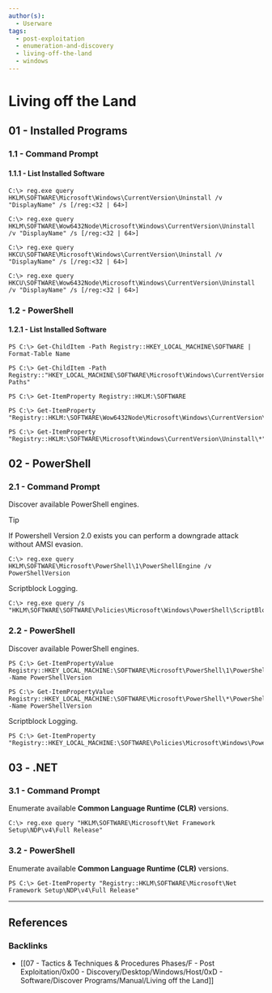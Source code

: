 ```yaml
---
author(s):
  - Userware
tags:
  - post-exploitation
  - enumeration-and-discovery
  - living-off-the-land
  - windows
---
```

# Living off the Land

## 01 - Installed Programs

### 1.1 - Command Prompt

#### 1.1.1 - List Installed Software

```
C:\> reg.exe query HKLM\SOFTWARE\Microsoft\Windows\CurrentVersion\Uninstall /v "DisplayName" /s [/reg:<32 | 64>]

C:\> reg.exe query HKLM\SOFTWARE\Wow6432Node\Microsoft\Windows\CurrentVersion\Uninstall /v "DisplayName" /s [/reg:<32 | 64>]

C:\> reg.exe query HKCU\SOFTWARE\Microsoft\Windows\CurrentVersion\Uninstall /v "DisplayName" /s [/reg:<32 | 64>]

C:\> reg.exe query HKCU\SOFTWARE\Wow6432Node\Microsoft\Windows\CurrentVersion\Uninstall /v "DisplayName" /s [/reg:<32 | 64>]
```

### 1.2 - PowerShell

#### 1.2.1 - List Installed Software

```
PS C:\> Get-ChildItem -Path Registry::HKEY_LOCAL_MACHINE\SOFTWARE | Format-Table Name

PS C:\> Get-ChildItem -Path Registry::"HKEY_LOCAL_MACHINE\SOFTWARE\Microsoft\Windows\CurrentVersion\App Paths"

PS C:\> Get-ItemProperty Registry::HKLM:\SOFTWARE

PS C:\> Get-ItemProperty "Registry::HKLM:\SOFTWARE\Wow6432Node\Microsoft\Windows\CurrentVersion\Uninstall\*"

PS C:\> Get-ItemProperty "Registry::HKLM:\SOFTWARE\Microsoft\Windows\CurrentVersion\Uninstall\*" 
```

## 02 - PowerShell

### 2.1 - Command Prompt

Discover available PowerShell engines.

> [!TIP]
> If Powershell Version 2.0 exists you can perform a downgrade attack without AMSI evasion.

```
C:\> reg.exe query HKLM\SOFTWARE\Microsoft\PowerShell\1\PowerShellEngine /v PowerShellVersion
```

Scriptblock Logging.

```
C:\> reg.exe query /s "HKLM\SOFTWARE\SOFTWARE\Policies\Microsoft\Windows\PowerShell\ScriptBlockLogging"
```

### 2.2 - PowerShell

Discover available PowerShell engines.

```
PS C:\> Get-ItemPropertyValue Registry::HKEY_LOCAL_MACHINE:\SOFTWARE\Microsoft\PowerShell\1\PowerShellEngine -Name PowerShellVersion

PS C:\> Get-ItemPropertyValue Registry::HKEY_LOCAL_MACHINE:\SOFTWARE\Microsoft\PowerShell\*\PowerShellEngine -Name PowerShellVersion
```

Scriptblock Logging.

```
PS C:\> Get-ItemProperty "Registry::HKEY_LOCAL_MACHINE:\SOFTWARE\Policies\Microsoft\Windows\PowerShell\ScriptBlockLogging"
```

## 03 - .NET

### 3.1 - Command Prompt

Enumerate available **Common Language Runtime (CLR)** versions.

```
C:\> reg.exe query "HKLM\SOFTWARE\Microsoft\Net Framework Setup\NDP\v4\Full Release"
```

### 3.2 - PowerShell

Enumerate available **Common Language Runtime (CLR)** versions.

```
PS C:\> Get-ItemProperty "Registry::HKLM\SOFTWARE\Microsoft\Net Framework Setup\NDP\v4\Full Release"
```

---
## References

### Backlinks

- [[07 - Tactics & Techniques & Procedures Phases/F - Post Exploitation/0x00 - Discovery/Desktop/Windows/Host/0xD - Software/Discover Programs/Manual/Living off the Land]]